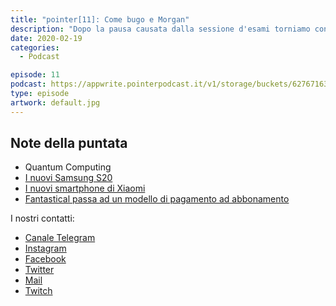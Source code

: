```yaml
---
title: "pointer[11]: Come bugo e Morgan"
description: "Dopo la pausa causata dalla sessione d'esami torniamo con una nuova puntata."
date: 2020-02-19
categories:
  - Podcast

episode: 11
podcast: https://appwrite.pointerpodcast.it/v1/storage/buckets/627671639088838cd12f/files/cfefd1de-a4e3-4f49-86ff-6f8b95d3c49c/view?project=6276715aaae4d6008ec9
type: episode
artwork: default.jpg
---
```


## Note della puntata

<!-- wp:list -->
<ul><li>Quantum Computing</li><li><a href="https://www.theverge.com/2020/2/11/21125212/samsung-galaxy-s20-event-news-announcements-top-biggest-products-unpacked">I nuovi Samsung S20</a></li><li><a href="http://blog.mi.com/en/2020/02/13/introducing-xiaomis-latest-flagship-mi-10-series-mi-10-pro-and-mi-10/">I nuovi smartphone di Xiaomi</a></li><li><a href="https://www.macstories.net/reviews/the-new-fantastical-review/">Fantastical passa ad un modello di pagamento ad abbonamento</a></li></ul>
<!-- /wp:list -->

I nostri contatti:

- [Canale Telegram](https://t.me/PointerPodcast)
- [Instagram](https://www.instagram.com/pointerpodcast/)
- [Facebook](https://www.facebook.com/pointerPodcast/)
- [Twitter](https://twitter.com/PointerPodcast)
- [Mail](info@pointerpodcast.it)
- [Twitch](https://www.twitch.tv/pointerpodcast)

